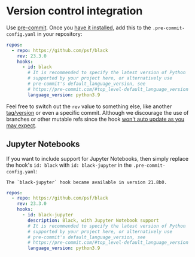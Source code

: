 # Version control integration

Use [pre-commit](https://pre-commit.com/). Once you
[have it installed](https://pre-commit.com/#install), add this to the
`.pre-commit-config.yaml` in your repository:

```yaml
repos:
  - repo: https://github.com/psf/black
    rev: 23.3.0
    hooks:
      - id: black
        # It is recommended to specify the latest version of Python
        # supported by your project here, or alternatively use
        # pre-commit's default_language_version, see
        # https://pre-commit.com/#top_level-default_language_version
        language_version: python3.9
```

Feel free to switch out the `rev` value to something else, like another
[tag/version][black-tags] or even a specific commit. Although we discourage the use of
branches or other mutable refs since the hook [won't auto update as you may
expect][pre-commit-mutable-rev].

## Jupyter Notebooks

If you want to include support for Jupyter Notebooks,
then simply replace the hook's `id: black` with `id: black-jupyter`
in the `.pre-commit-config.yaml`:

```{note}
The `black-jupyter` hook became available in version 21.8b0.
```

```yaml
repos:
  - repo: https://github.com/psf/black
    rev: 23.3.0
    hooks:
      - id: black-jupyter
        description: Black, with Jupyter Notebook support
        # It is recommended to specify the latest version of Python
        # supported by your project here, or alternatively use
        # pre-commit's default_language_version, see
        # https://pre-commit.com/#top_level-default_language_version
        language_version: python3.9
```

[black-tags]: https://github.com/psf/black/tags
[pre-commit-mutable-rev]:
  https://pre-commit.com/#using-the-latest-version-for-a-repository
